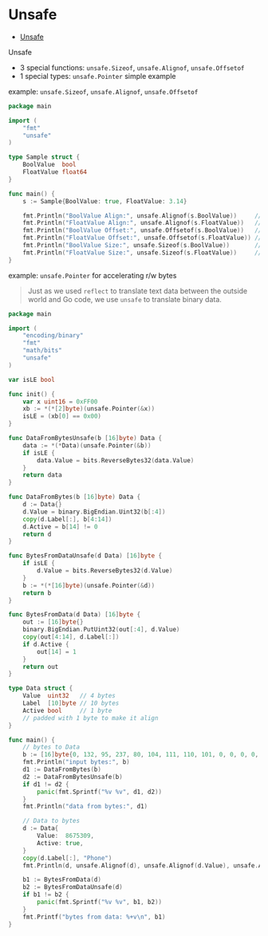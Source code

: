 # Unsafe

- [Unsafe](#unsafe)


Unsafe
- 3 special functions: `unsafe.Sizeof`, `unsafe.Alignof`, `unsafe.Offsetof`
- 1 special types: `unsafe.Pointer`
simple example

example: `unsafe.Sizeof`, `unsafe.Alignof`, `unsafe.Offsetof`

```go
package main

import (
	"fmt"
	"unsafe"
)

type Sample struct {
	BoolValue  bool
	FloatValue float64
}

func main() {
	s := Sample{BoolValue: true, FloatValue: 3.14}

	fmt.Println("BoolValue Align:", unsafe.Alignof(s.BoolValue))     // 1
	fmt.Println("FloatValue Align:", unsafe.Alignof(s.FloatValue))   // 8
	fmt.Println("BoolValue Offset:", unsafe.Offsetof(s.BoolValue))   // 0
	fmt.Println("FloatValue Offset:", unsafe.Offsetof(s.FloatValue)) // 8
	fmt.Println("BoolValue Size:", unsafe.Sizeof(s.BoolValue))       // 1
	fmt.Println("FloatValue Size:", unsafe.Sizeof(s.FloatValue))     // 8
}
```

example: `unsafe.Pointer` for accelerating r/w bytes
> Just as we used `reflect` to translate text data between the outside world and Go code, we use `unsafe` to translate binary data.

```go
package main

import (
	"encoding/binary"
	"fmt"
	"math/bits"
	"unsafe"
)

var isLE bool

func init() {
	var x uint16 = 0xFF00
	xb := *(*[2]byte)(unsafe.Pointer(&x))
	isLE = (xb[0] == 0x00)
}

func DataFromBytesUnsafe(b [16]byte) Data {
	data := *(*Data)(unsafe.Pointer(&b))
	if isLE {
		data.Value = bits.ReverseBytes32(data.Value)
	}
	return data
}

func DataFromBytes(b [16]byte) Data {
	d := Data{}
	d.Value = binary.BigEndian.Uint32(b[:4])
	copy(d.Label[:], b[4:14])
	d.Active = b[14] != 0
	return d
}

func BytesFromDataUnsafe(d Data) [16]byte {
	if isLE {
		d.Value = bits.ReverseBytes32(d.Value)
	}
	b := *(*[16]byte)(unsafe.Pointer(&d))
	return b
}

func BytesFromData(d Data) [16]byte {
	out := [16]byte{}
	binary.BigEndian.PutUint32(out[:4], d.Value)
	copy(out[4:14], d.Label[:])
	if d.Active {
		out[14] = 1
	}
	return out
}

type Data struct {
	Value  uint32   // 4 bytes
	Label  [10]byte // 10 bytes
	Active bool     // 1 byte
	// padded with 1 byte to make it align
}

func main() {
	// bytes to Data
	b := [16]byte{0, 132, 95, 237, 80, 104, 111, 110, 101, 0, 0, 0, 0, 0, 1, 0}
	fmt.Println("input bytes:", b)
	d1 := DataFromBytes(b)
	d2 := DataFromBytesUnsafe(b)
	if d1 != d2 {
		panic(fmt.Sprintf("%v %v", d1, d2))
	}
	fmt.Println("data from bytes:", d1)

	// Data to bytes
	d := Data{
		Value:  8675309,
		Active: true,
	}
	copy(d.Label[:], "Phone")
	fmt.Println(d, unsafe.Alignof(d), unsafe.Alignof(d.Value), unsafe.Alignof(d.Label), unsafe.Alignof(d.Active))

	b1 := BytesFromData(d)
	b2 := BytesFromDataUnsafe(d)
	if b1 != b2 {
		panic(fmt.Sprintf("%v %v", b1, b2))
	}
	fmt.Printf("bytes from data: %+v\n", b1)
}
```